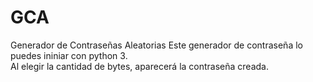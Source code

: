 # GCA
Generador de Contraseñas Aleatorias
Este generador de contraseña lo puedes ininiar con python 3.  
Al elegir la cantidad de bytes, aparecerá la contraseña creada.
